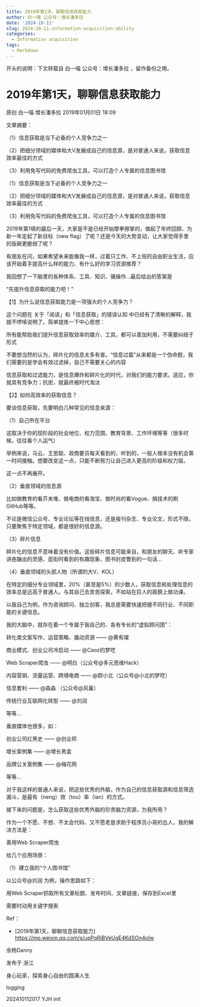 ```yaml
---
title: 2019年第1天，聊聊信息获取能力
author: 白一喵 公众号：增长潘多拉 
date: '2024-10-11'
slug: 2024-10-11-information-acquisition-ability
categories:
  - Information acquisition
tags:
  - Markdown
---
```

开头的说明：下文转载自 白一喵 公众号：增长潘多拉  ，留作备份之用。





# 2019年第1天，聊聊信息获取能力

原创 白一喵 增长潘多拉 2019年01月01日 18:09 

文章摘要：

（1）信息获取是当下必备的个人竞争力之一

（2）把细分领域的媒体和大V发展成自己的信息源，是对普通人来说，获取信息效率最佳的方式

（3）利用免写代码的免费爬虫工具，可以打造个人专属的信息图书馆



（1）信息获取是当下必备的个人竞争力之一

（2）把细分领域的媒体和大V发展成自己的信息源，是对普通人来说，获取信息效率最佳的方式

（3）利用免写代码的免费爬虫工具，可以打造个人专属的信息图书馆





2019年第1填的最后一天，大家是不是已经开始摩拳擦掌的，做起了年终回顾、为新一年定起了新目标（new flag）了呢？还是今天的大势变动，让大家觉得手里的饭碗更脆弱了呢？



有朋友在问，如果希望未来能像我一样，过着只工作、不上班的自由职业生活，应该开始着手提高什么样的能力、有什么好的学习资源推荐？



我回想了一下脑里的各种体系、工具、知识、骚操作...最后给出的答案是



“先提升信息获取的能力吧！”





【1】为什么说信息获取能力是一项强大的个人竞争力？



这个问题在 关于「阅读」和「信息获取」的错误认知 中已经有了清晰的解释，我就不啰嗦说明了。简单提炼一下中心思想：

所有能帮助我们提升信息获取效率的媒介、工具，都可以善加利用，不需要纠结于形式

不要想当然的认为，碎片化的信息太多有害。“信息过载”从来都是一个伪命题，我们需要的是学会有效过滤掉，自己不需要关心的内容

信息获取和过滤能力，是信息爆炸和碎片化的时代，对我们的能力要求。适应，你就具有竞争力；抗拒，就最终被时代淘汰


【2】如何高效率的获取信息？



要谈信息获取，先要明白几种常见的信息来源：



（1）自己所在平台

这取决于你的现阶段的社会地位、权力范围、教育背景、工作环境等等（很多时候，往往看个人运气）

举例来说，马云、王思聪、政商要员每天看到的、听到的，一般人根本没有机会第一时间接触。想要改变这一点，只能不断努力让自己进入更高的阶级和权力层。

这一点不再展开。



（2）垂直领域的信息源

比如做教育的看芥末堆、做电商的看淘宝、做时尚的看Vogue、搞技术的刷GitHub等等。

不论是微信公众号、专业论坛等在线信息，还是报刊杂志、专业论文，形式不限，只要聚焦于特定领域，都是很好的信息源。



（3）碎片信息

碎片化的信息不意味着没有价值。这些碎片信息可能来自，和朋友的聊天、听专家讲座蹦出的灵感、逛街时看到的有趣现象、图书封皮瞥到的一句话...



（4）垂直领域的头部人物（所谓的大V、KOL）

在特定的细分专业领域里，20%（甚至是5%）的少数人，获取信息和处理信息的效率总是远高于普通人。与其自己去苦苦探索，不如站在巨人的肩膀上做功课。



以我自己为例，作为咨询顾问、独立创客，我总是需要快速把握不同行业、不同职能的关键信息。



我的大脑中，就存在着一个专属于我自己的、各有专长的“虚拟顾问团”：

转化类文案写作、运营策略、撬动资源 —— @黄有璨

商业模式、创业公司冷启动 —— @Caoz的梦呓

Web Scraper爬虫 —— @明白（公众号@多元思维Hack）

内容营销、流量运营、跨境电商 —— @顾小北（公众号@小北的梦呓）

信息套利 —— @森淼 （公众号@风巢）

传统行业互联网化转型 —— @刘润

等等...



垂直媒体也很多，如：

创业公司红黑史 —— @创业邦

增长案例集 —— @增长黑盒

品牌公关案例集 —— @梅花网

等等...



对于我这样的普通人来说，把这些优秀的外脑，作为自己的信息获取源和信息筛选漏斗，是最有（neng）效（tou）率（lan）的方式。





接下来的问题是，怎么获取这些优秀外脑的珍贵脑力资源，为我所用？



作为一个不愿、不想、不太会代码、又不愿老是求助于程序员小哥的怂人，我的解决方法是：

善用Web Scraper爬虫



给几个应用场景：



（1）建立我的“个人图书馆”

以公众号@刘润 为例，操作思路如下：

用Web Scraper抓取所有文章标题、发布时间、文章链接，保存到Excel里

需要时动用关键字搜索



Ref：

- [2019年第1天，聊聊信息获取能力] https://mp.weixin.qq.com/s/upPqRiBVeUgE4KdSOn4oIw




余杨Danny

发布于 浙江

身心玩家，探索身心自由的圆满人生



logging

202410112017 YJH init

